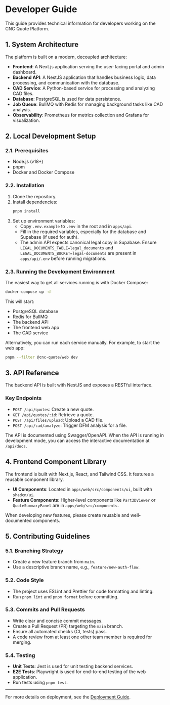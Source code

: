 # Developer Guide

This guide provides technical information for developers working on the CNC Quote Platform.

## 1. System Architecture

The platform is built on a modern, decoupled architecture:

-   **Frontend**: A Next.js application serving the user-facing portal and admin dashboard.
-   **Backend API**: A NestJS application that handles business logic, data processing, and communication with the database.
-   **CAD Service**: A Python-based service for processing and analyzing CAD files.
-   **Database**: PostgreSQL is used for data persistence.
-   **Job Queue**: BullMQ with Redis for managing background tasks like CAD analysis.
-   **Observability**: Prometheus for metrics collection and Grafana for visualization.

## 2. Local Development Setup

### 2.1. Prerequisites
-   Node.js (v18+)
-   pnpm
-   Docker and Docker Compose

### 2.2. Installation
1.  Clone the repository.
2.  Install dependencies:
    ```bash
    pnpm install
    ```
3.  Set up environment variables:
    -   Copy `.env.example` to `.env` in the root and in `apps/api`.
    -   Fill in the required variables, especially for the database and Supabase (if used for auth).
    -   The admin API expects canonical legal copy in Supabase. Ensure `LEGAL_DOCUMENTS_TABLE=legal_documents` and `LEGAL_DOCUMENTS_BUCKET=legal-documents` are present in `apps/api/.env` before running migrations.

### 2.3. Running the Development Environment
The easiest way to get all services running is with Docker Compose:
```bash
docker-compose up -d
```
This will start:
-   PostgreSQL database
-   Redis for BullMQ
-   The backend API
-   The frontend web app
-   The CAD service

Alternatively, you can run each service manually. For example, to start the web app:
```bash
pnpm --filter @cnc-quote/web dev
```

## 3. API Reference

The backend API is built with NestJS and exposes a RESTful interface.

### Key Endpoints
-   `POST /api/quotes`: Create a new quote.
-   `GET /api/quotes/:id`: Retrieve a quote.
-   `POST /api/files/upload`: Upload a CAD file.
-   `POST /api/cad/analyze`: Trigger DFM analysis for a file.

The API is documented using Swagger/OpenAPI. When the API is running in development mode, you can access the interactive documentation at `/api/docs`.

## 4. Frontend Component Library

The frontend is built with Next.js, React, and Tailwind CSS. It features a reusable component library.

-   **UI Components**: Located in `apps/web/src/components/ui`, built with `shadcn/ui`.
-   **Feature Components**: Higher-level components like `Part3DViewer` or `QuoteSummaryPanel` are in `apps/web/src/components`.

When developing new features, please create reusable and well-documented components.

## 5. Contributing Guidelines

### 5.1. Branching Strategy
-   Create a new feature branch from `main`.
-   Use a descriptive branch name, e.g., `feature/new-auth-flow`.

### 5.2. Code Style
-   The project uses ESLint and Prettier for code formatting and linting.
-   Run `pnpm lint` and `pnpm format` before committing.

### 5.3. Commits and Pull Requests
-   Write clear and concise commit messages.
-   Create a Pull Request (PR) targeting the `main` branch.
-   Ensure all automated checks (CI, tests) pass.
-   A code review from at least one other team member is required for merging.

### 5.4. Testing
-   **Unit Tests**: Jest is used for unit testing backend services.
-   **E2E Tests**: Playwright is used for end-to-end testing of the web application.
-   Run tests using `pnpm test`.

---

For more details on deployment, see the [Deployment Guide](./DEPLOYMENT_GUIDE.md).
